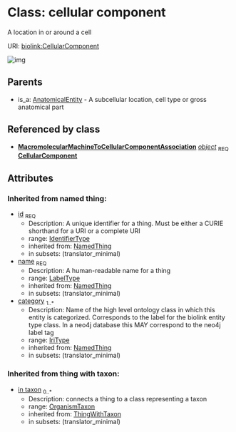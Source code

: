 
# Class: cellular component


A location in or around a cell

URI: [biolink:CellularComponent](https://w3id.org/biolink/vocab/CellularComponent)

![img](http://yuml.me/diagram/nofunky;dir:TB/class/\[OrganismTaxon]<in%20taxon(i)%200..*-%20\[CellularComponent|id(i):identifier_type;name(i):label_type;category(i):iri_type%20%2B],%20\[MacromolecularMachineToCellularComponentAssociation]-%20object%201..1>\[CellularComponent],%20\[AnatomicalEntity]^-\[CellularComponent])

## Parents

 *  is_a: [AnatomicalEntity](AnatomicalEntity.md) - A subcellular location, cell type or gross anatomical part

## Referenced by class

 *  **[MacromolecularMachineToCellularComponentAssociation](MacromolecularMachineToCellularComponentAssociation.md)** *[object](macromolecular_machine_to_cellular_component_association_object.md)*  <sub>REQ</sub>  **[CellularComponent](CellularComponent.md)**

## Attributes


### Inherited from named thing:

 * [id](id.md)  <sub>REQ</sub>
    * Description: A unique identifier for a thing. Must be either a CURIE shorthand for a URI or a complete URI
    * range: [IdentifierType](IdentifierType.md)
    * inherited from: [NamedThing](NamedThing.md)
    * in subsets: (translator_minimal)
 * [name](name.md)  <sub>REQ</sub>
    * Description: A human-readable name for a thing
    * range: [LabelType](LabelType.md)
    * inherited from: [NamedThing](NamedThing.md)
    * in subsets: (translator_minimal)
 * [category](category.md)  <sub>1..*</sub>
    * Description: Name of the high level ontology class in which this entity is categorized. Corresponds to the label for the biolink entity type class. In a neo4j database this MAY correspond to the neo4j label tag
    * range: [IriType](IriType.md)
    * inherited from: [NamedThing](NamedThing.md)
    * in subsets: (translator_minimal)

### Inherited from thing with taxon:

 * [in taxon](in_taxon.md)  <sub>0..*</sub>
    * Description: connects a thing to a class representing a taxon
    * range: [OrganismTaxon](OrganismTaxon.md)
    * inherited from: [ThingWithTaxon](ThingWithTaxon.md)
    * in subsets: (translator_minimal)
